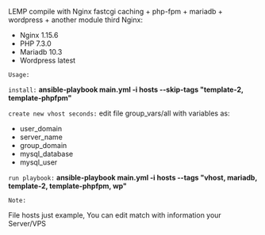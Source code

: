 LEMP compile with Nginx fastcgi caching + php-fpm + mariadb + wordpress + another module third Nginx:
- Nginx 1.15.6
- PHP 7.3.0
- Mariadb 10.3
- Wordpress latest

`Usage:`

`install:` **ansible-playbook main.yml -i hosts --skip-tags "template-2, template-phpfpm"**

`create new vhost seconds:`
edit file group_vars/all with variables as:
- user_domain 
- server_name
- group_domain
- mysql_database
- mysql_user

`run playbook:` **ansible-playbook main.yml -i hosts --tags "vhost, mariadb, template-2, template-phpfpm, wp"**

`Note:`

File hosts just example, You can edit match with information your Server/VPS
